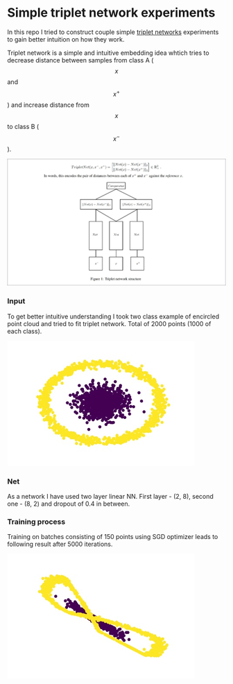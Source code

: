 # Simple triplet network experiments

In this repo I tried to construct couple simple [triplet networks](https://arxiv.org/abs/1412.6622) experiments to gain better intuition on how they work.

Triplet network is a simple and intuitive embedding idea whtich tries to decrease distance between samples from class A ($$x$$ and $$x^{+}$$) and increase distance from $$x$$ to class B ($$x^{-}$$).

![Triplet network](triplet_net.jpg)

### Input

To get better intuitive understanding I took two class example of encircled point cloud and tried to fit triplet network. Total of 2000 points (1000 of each class).

![Dataset](dataset.jpg)

### Net

As a network I have used two layer linear NN. First layer - (2, 8), second one - (8, 2) and dropout of 0.4 in between.

### Training process

Training on batches consisting of 150 points using SGD optimizer leads to following result after 5000 iterations.

![Training process](training.gif)
